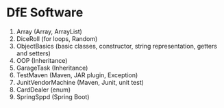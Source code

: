 # DfE Software 

1. Array (Array, ArrayList)
2. DiceRoll (for loops, Random)
3. ObjectBasics (basic classes, constructor, string representation, getters and setters)
4. OOP (Inheritance)
5. GarageTask (Inheritance)
6. TestMaven (Maven, JAR plugin, Exception)
7. JunitVendorMachine (Maven, Junit, unit test)
8. CardDealer (enum)
9. SpringSppd (Spring Boot)
